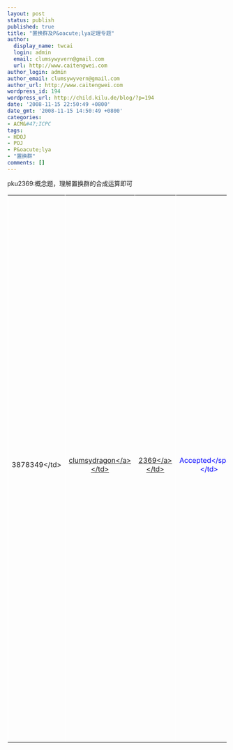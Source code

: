 ```yaml
---
layout: post
status: publish
published: true
title: "置换群及P&oacute;lya定理专题"
author:
  display_name: twcai
  login: admin
  email: clumsywyvern@gmail.com
  url: http://www.caitengwei.com
author_login: admin
author_email: clumsywyvern@gmail.com
author_url: http://www.caitengwei.com
wordpress_id: 194
wordpress_url: http://child.kilu.de/blog/?p=194
date: '2008-11-15 22:50:49 +0800'
date_gmt: '2008-11-15 14:50:49 +0800'
categories:
- ACM&#47;ICPC
tags:
- HDOJ
- POJ
- P&oacute;lya
- "置换群"
comments: []
---
```

<p>pku2369:概念题，理解置换群的合成运算即可</p>
<table class="a" border="1" cellspacing="0" cellpadding="0" width="100%" bordercolor="#ffffff">
<tbody>
<tr align="center">
<td>3878349<&#47;td></p>
<td><a href="http:&#47;&#47;acm.pku.edu.cn&#47;JudgeOnline&#47;userstatus?user_id=clumsydragon">clumsydragon<&#47;a><&#47;td></p>
<td><a href="http:&#47;&#47;acm.pku.edu.cn&#47;JudgeOnline&#47;problem?id=2369">2369<&#47;a><&#47;td></p>
<td><span style="color: blue;">Accepted<&#47;span><&#47;td></p>
<td>212K<&#47;td></p>
<td>16MS<&#47;td></p>
<td><a href="http:&#47;&#47;acm.pku.edu.cn&#47;JudgeOnline&#47;showsource?solution_id=3878349" target="_blank">C++<&#47;a><&#47;td></p>
<td>579B<&#47;td><br />
<&#47;tr><br />
<&#47;tbody><&#47;table><br />
pku1026:置换群的幂运算</p>
<table class="a" border="1" cellspacing="0" cellpadding="0" width="100%" bordercolor="#ffffff">
<tbody>
<tr align="center">
<td>3879155<&#47;td></p>
<td><a href="http:&#47;&#47;acm.pku.edu.cn&#47;JudgeOnline&#47;userstatus?user_id=clumsydragon">clumsydragon<&#47;a><&#47;td></p>
<td><a href="http:&#47;&#47;acm.pku.edu.cn&#47;JudgeOnline&#47;problem?id=1026">1026<&#47;a><&#47;td></p>
<td><span style="color: blue;">Accepted<&#47;span><&#47;td></p>
<td>208K<&#47;td></p>
<td>63MS<&#47;td></p>
<td>C++<&#47;td></p>
<td>825B<&#47;td><br />
<&#47;tr><br />
<&#47;tbody><&#47;table><br />
pku1721:像置换群的开方运算，但其实不用开方运算</p>
<table class="a" border="1" cellspacing="0" cellpadding="0" width="100%" bordercolor="#ffffff">
<tbody>
<tr align="center">
<td>4321228<&#47;td></p>
<td><a href="http:&#47;&#47;acm.pku.edu.cn&#47;JudgeOnline&#47;userstatus?user_id=clumsydragon">clumsydragon<&#47;a><&#47;td></p>
<td><a href="http:&#47;&#47;acm.pku.edu.cn&#47;JudgeOnline&#47;problem?id=1721">1721<&#47;a><&#47;td></p>
<td><span style="color: blue;">Accepted<&#47;span><&#47;td></p>
<td>216K<&#47;td></p>
<td>16MS<&#47;td></p>
<td>C++<&#47;td></p>
<td>883B<&#47;td></p>
<td><&#47;td><br />
<&#47;tr><br />
<&#47;tbody><&#47;table><br />
pku3270:求最小花费(简单) 算法黑数上有讲，比较详细</p>
<table class="a" border="1" cellspacing="0" cellpadding="0" width="100%" bordercolor="#ffffff">
<tbody>
<tr align="center">
<td>4378625<&#47;td></p>
<td><a href="http:&#47;&#47;acm.pku.edu.cn&#47;JudgeOnline&#47;userstatus?user_id=clumsydragon">clumsydragon<&#47;a><&#47;td></p>
<td><a href="http:&#47;&#47;acm.pku.edu.cn&#47;JudgeOnline&#47;problem?id=3270">3270<&#47;a><&#47;td></p>
<td><span style="color: blue;">Accepted<&#47;span><&#47;td></p>
<td>528K<&#47;td></p>
<td>47MS<&#47;td></p>
<td>G++<&#47;td></p>
<td>1266B<&#47;td><br />
<&#47;tr><br />
<&#47;tbody><&#47;table><br />
pku2409:关于环的polya,公式见下</p>
<p>首先是环长度为奇数的形式，一共有两种共 2 * s 个置换，分别是旋转和反射各 s 个置换，旋转的置换群除了最原始的{1,2,3,...,s} 循环个数为 s，其他循环个数模拟置换过程求得。反射的置换群有 s个，每个置换群都有 s&#47;2 + 1个循环，包含了 s &#47; 2 对以及处于对称轴上的那个点。</p>
<p>然后是环长度为偶数的实行，一共有三种，除了旋转和反射，还有&ldquo;对折&rdquo;(姑且这样称呼吧-_-|)，旋转没有区别，反射有 s &#47; 2 种置换，循环个数为 s&#47;2 + 1个，"对折"也有 s&#47;2 中置换，循环个数为 s&#47;2 个。</p>
<p>推出了每种情况的循环节个数，这题就好做了，只要代入ploya公式就可以了。</p>
<table class="a" border="1" cellspacing="0" cellpadding="0" width="100%" bordercolor="#ffffff">
<tbody>
<tr align="center">
<td>4379482<&#47;td></p>
<td><a href="http:&#47;&#47;acm.pku.edu.cn&#47;JudgeOnline&#47;userstatus?user_id=clumsydragon">clumsydragon<&#47;a><&#47;td></p>
<td><a href="http:&#47;&#47;acm.pku.edu.cn&#47;JudgeOnline&#47;problem?id=2409">2409<&#47;a><&#47;td></p>
<td><span style="color: blue;">Accepted<&#47;span><&#47;td></p>
<td>400K<&#47;td></p>
<td>0MS<&#47;td></p>
<td><a href="http:&#47;&#47;acm.pku.edu.cn&#47;JudgeOnline&#47;showsource?solution_id=4379482" target="_blank">G++<&#47;a><&#47;td></p>
<td>1128B<&#47;td><br />
<&#47;tr><br />
<&#47;tbody><&#47;table><br />
pku1286:2409简化版，注意数据范围就好了</p>
<table class="a" border="1" cellspacing="0" cellpadding="0" width="100%" bordercolor="#ffffff">
<tbody>
<tr align="center">
<td>4379536<&#47;td></p>
<td><a href="http:&#47;&#47;acm.pku.edu.cn&#47;JudgeOnline&#47;userstatus?user_id=clumsydragon">clumsydragon<&#47;a><&#47;td></p>
<td><a href="http:&#47;&#47;acm.pku.edu.cn&#47;JudgeOnline&#47;problem?id=1286">1286<&#47;a><&#47;td></p>
<td><span style="color: blue;">Accepted<&#47;span><&#47;td></p>
<td>400K<&#47;td></p>
<td>0MS<&#47;td></p>
<td><a href="http:&#47;&#47;acm.pku.edu.cn&#47;JudgeOnline&#47;showsource?solution_id=4379536" target="_blank">G++<&#47;a><&#47;td></p>
<td>1139B<&#47;td><br />
<&#47;tr><br />
<&#47;tbody><&#47;table><br />
pku1879:这道题，minute truck, five minute truck, hour truck 都可用栈模拟，模拟一天后小球的序列:s1, s2, s3&hellip;&hellip;&hellip;接下来的做法基本和2369一样，需要注意的是，代表第12个小时的小球是跟在它前面的11个小球后面进入queue的，因为没有注意这点，花 费了很多时间调试</p>
<table class="a" border="1" cellspacing="0" cellpadding="0" width="100%" bordercolor="#ffffff">
<tbody>
<tr align="center">
<td>3887339<&#47;td></p>
<td><a href="http:&#47;&#47;acm.pku.edu.cn&#47;JudgeOnline&#47;userstatus?user_id=clumsydragon">clumsydragon<&#47;a><&#47;td></p>
<td><a href="http:&#47;&#47;acm.pku.edu.cn&#47;JudgeOnline&#47;problem?id=1879">1879<&#47;a><&#47;td></p>
<td><span style="color: blue;">Accepted<&#47;span><&#47;td></p>
<td>208K<&#47;td></p>
<td>16MS<&#47;td></p>
<td>C++<&#47;td></p>
<td>1283B<&#47;td><br />
<&#47;tr><br />
<&#47;tbody><&#47;table><br />
hdoj1537:置换(算置换比较麻烦)</p>
<p>hdoj 1812:Ploya定理</p>
<p>这题刚开始用枚举所有8种置换群，找出循环个数再使用Ploya公式的方法要TLE。不过还好每种置换群的循环个数都是有规律的，可以推出 N 分别为偶数和奇数时的公式。比较麻烦的是还要用到大数，我直接用java还是跑了将近两秒&hellip;&hellip;这题时间卡得有些苛刻。</p>
<table class="table_text" style="border-bottom: 1px dashed #879bff;" border="0" cellspacing="2" width="100%" align="center">
<tbody>
<tr align="center">
<td height="22">897436<&#47;td></p>
<td>2008-11-15 15:25:47<&#47;td></p>
<td><span style="color: red;">Accepted<&#47;span><&#47;td></p>
<td><a href="http:&#47;&#47;192.168.100.16&#47;showproblem.php?pid=1812">1812<&#47;a><&#47;td></p>
<td>1812MS<&#47;td></p>
<td>2880K<&#47;td></p>
<td><a href="http:&#47;&#47;192.168.100.16&#47;viewcode.php?rid=897436" target="_blank">852 B<&#47;a><&#47;td></p>
<td>Java<&#47;td><br />
<&#47;tr><br />
<&#47;tbody><&#47;table></p>
